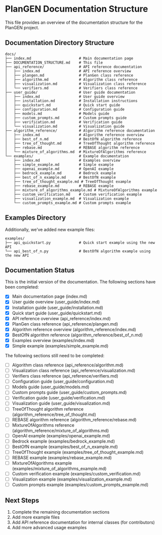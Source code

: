 # PlanGEN Documentation Structure

This file provides an overview of the documentation structure for the PlanGEN project.

## Documentation Directory Structure

```
docs/
├── index.md                      # Main documentation page
├── DOCUMENTATION_STRUCTURE.md    # This file
├── api_reference/                # API reference documentation
│   ├── index.md                  # API reference overview
│   ├── plangen.md                # PlanGen class reference
│   ├── algorithm.md              # Algorithm class reference
│   ├── visualization.md          # Visualization class reference
│   └── verifiers.md              # Verifiers class reference
├── user_guide/                   # User guide documentation
│   ├── index.md                  # User guide overview
│   ├── installation.md           # Installation instructions
│   ├── quickstart.md             # Quick start guide
│   ├── configuration.md          # Configuration guide
│   ├── models.md                 # Models guide
│   ├── custom_prompts.md         # Custom prompts guide
│   ├── verification.md           # Verification guide
│   └── visualization.md          # Visualization guide
├── algorithm_reference/          # Algorithm reference documentation
│   ├── index.md                  # Algorithm reference overview
│   ├── best_of_n.md              # BestOfN algorithm reference
│   ├── tree_of_thought.md        # TreeOfThought algorithm reference
│   ├── rebase.md                 # REBASE algorithm reference
│   └── mixture_of_algorithms.md  # MixtureOfAlgorithms reference
└── examples/                     # Example documentation
    ├── index.md                  # Examples overview
    ├── simple_example.md         # Simple example
    ├── openai_example.md         # OpenAI example
    ├── bedrock_example.md        # Bedrock example
    ├── best_of_n_example.md      # BestOfN example
    ├── tree_of_thought_example.md # TreeOfThought example
    ├── rebase_example.md         # REBASE example
    ├── mixture_of_algorithms_example.md # MixtureOfAlgorithms example
    ├── custom_verification.md    # Custom verification example
    ├── visualization_example.md  # Visualization example
    └── custom_prompts_example.md # Custom prompts example
```

## Examples Directory

Additionally, we've added new example files:

```
examples/
├── api_quickstart.py             # Quick start example using the new API
└── api_best_of_n.py              # BestOfN algorithm example using the new API
```

## Documentation Status

This is the initial version of the documentation. The following sections have been completed:

- [x] Main documentation page (index.md)
- [x] User guide overview (user_guide/index.md)
- [x] Installation guide (user_guide/installation.md)
- [x] Quick start guide (user_guide/quickstart.md)
- [x] API reference overview (api_reference/index.md)
- [x] PlanGen class reference (api_reference/plangen.md)
- [x] Algorithm reference overview (algorithm_reference/index.md)
- [x] BestOfN algorithm reference (algorithm_reference/best_of_n.md)
- [x] Examples overview (examples/index.md)
- [x] Simple example (examples/simple_example.md)

The following sections still need to be completed:

- [ ] Algorithm class reference (api_reference/algorithm.md)
- [ ] Visualization class reference (api_reference/visualization.md)
- [ ] Verifiers class reference (api_reference/verifiers.md)
- [ ] Configuration guide (user_guide/configuration.md)
- [ ] Models guide (user_guide/models.md)
- [ ] Custom prompts guide (user_guide/custom_prompts.md)
- [ ] Verification guide (user_guide/verification.md)
- [ ] Visualization guide (user_guide/visualization.md)
- [ ] TreeOfThought algorithm reference (algorithm_reference/tree_of_thought.md)
- [ ] REBASE algorithm reference (algorithm_reference/rebase.md)
- [ ] MixtureOfAlgorithms reference (algorithm_reference/mixture_of_algorithms.md)
- [ ] OpenAI example (examples/openai_example.md)
- [ ] Bedrock example (examples/bedrock_example.md)
- [ ] BestOfN example (examples/best_of_n_example.md)
- [ ] TreeOfThought example (examples/tree_of_thought_example.md)
- [ ] REBASE example (examples/rebase_example.md)
- [ ] MixtureOfAlgorithms example (examples/mixture_of_algorithms_example.md)
- [ ] Custom verification example (examples/custom_verification.md)
- [ ] Visualization example (examples/visualization_example.md)
- [ ] Custom prompts example (examples/custom_prompts_example.md)

## Next Steps

1. Complete the remaining documentation sections
2. Add more example files
3. Add API reference documentation for internal classes (for contributors)
4. Add more advanced usage examples
